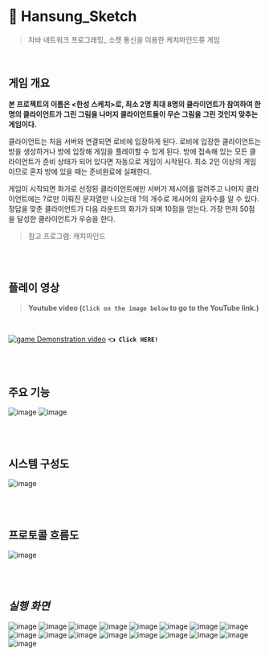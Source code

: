 # 🎨 **Hansung_Sketch**
> 자바 네트워크 프로그래밍_ 소켓 통신을 이용한 케치마인드류 게임
<br>

## 게임 개요
**본 프로젝트의 이름은 <한성 스케치>로, 최소 2명 최대 8명의 클라이언트가 참여하여 한 명의 
클라이언트가 그린 그림을 나머지 클라이언트들이 무슨 그림을 그린 것인지 맞추는 게임이다.**

클라이언트는 처음 서버와 연결되면 로비에 입장하게 된다. 로비에 입장한 클라이언트는 방을
생성하거나 방에 입장해 게임을 플레이할 수 있게 된다.
방에 접속해 있는 모든 클라이언트가 준비 상태가 되어 있다면 자동으로 게임이 시작된다.
최소 2인 이상의 게임이므로 혼자 방에 있을 때는 준비완료에 실패한다.

게임이 시작되면 화가로 선정된 클라이언트에만 서버가 제시어를 알려주고 나머지 클라이언트에는
?로만 이뤄진 문자열만 나오는데 ?의 개수로 제시어의 글자수를 알 수 있다.
정답을 맞춘 클라이언트가 다음 라운드의 화가가 되며 10점을 얻는다. 가장 먼저 50점을 달성한
클라이언트가 우승을 한다.

> 참고 프로그램: 캐치마인드

<br><br>

## 플레이 영상
> **Youtube video (`Click on the image below` to go to the YouTube link.)**

<br>

 [![game Demonstration video](https://github.com/user-attachments/assets/8d135cc4-c80c-4480-bafd-cbe4250e3900)](https://youtu.be/xeist3sCp1A?si=YJDxm7uSzUrUocc2)  **```👈 Click HERE!```**
 
<br><br>

## 주요 기능

![image](https://github.com/user-attachments/assets/880c10f0-3865-4324-a958-bfade6e56732)
![image](https://github.com/user-attachments/assets/50d3b0b9-4c0a-457b-aabc-a7d2abff4439)

<br><br>

## 시스템 구성도

![image](https://github.com/user-attachments/assets/04d3906f-74ed-4d26-beb2-12504c422dc7)

<br><br>

## 프로토콜 흐름도

![image](https://github.com/user-attachments/assets/fd5106c7-0906-4380-b99a-3281977a4d54)

<br><br>

## _실행 화면_
![image](https://github.com/user-attachments/assets/a1230a92-44b1-4ce9-a608-d8fbc9f3d5a3)
![image](https://github.com/user-attachments/assets/29572e92-da19-44e6-8924-7dab418557db)
![image](https://github.com/user-attachments/assets/198f68c7-6212-47ab-828d-c65bed60d2ee)
![image](https://github.com/user-attachments/assets/4dd295fe-61bb-408f-b0bf-9dd549d94281)
![image](https://github.com/user-attachments/assets/a8ef3b03-8512-4cdf-b5ac-b01a1900bf9e)
![image](https://github.com/user-attachments/assets/cfefe542-3656-4662-b98d-baca69a84816)
![image](https://github.com/user-attachments/assets/95706cb4-780b-4b81-919e-39d2a6e9e401)
![image](https://github.com/user-attachments/assets/b3048bea-bc6d-4c3f-ba2a-988e83b6f5da)
![image](https://github.com/user-attachments/assets/184c7fce-4790-4fba-bd3e-4c8d862e8f0f)
![image](https://github.com/user-attachments/assets/07df3ef8-7b28-4c00-bc6d-37e48b56f746)
![image](https://github.com/user-attachments/assets/4a662a7f-66d4-4042-b008-aca0ccfaee3a)
![image](https://github.com/user-attachments/assets/926a9a04-300d-491a-88a0-9a292f1f3095)
![image](https://github.com/user-attachments/assets/fdd15bf8-e2f6-4939-82d4-e3e3060f6231)
![image](https://github.com/user-attachments/assets/592952ee-b11b-4ea4-bc8b-8b9696e784a1)
![image](https://github.com/user-attachments/assets/b8bfcfa1-d4d7-46ca-8e87-b7a533d70d22)
![image](https://github.com/user-attachments/assets/90ae4278-7c4c-4235-8fad-aa92b0e5b387)
![image](https://github.com/user-attachments/assets/c34575d2-9b38-4c97-81d5-2a4dfed0232a)

<br><br><br>
